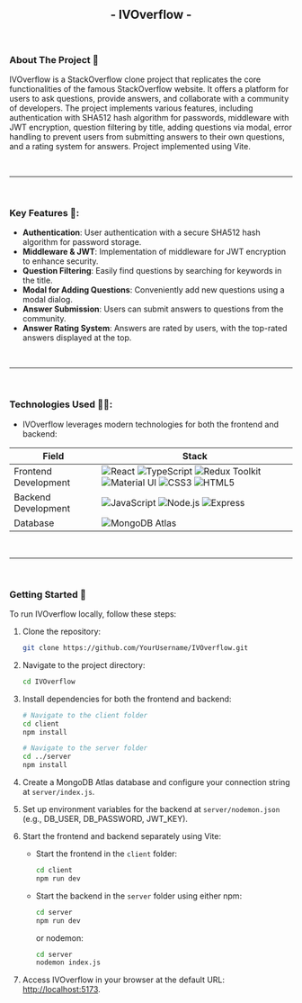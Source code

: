 <!-- PROJECT LOGO -->
<div align="center">
    <h2>- IVOverflow -</h2>
</div>
<br />

<!-- ABOUT THE PROJECT -->

### About The Project 🚀

IVOverflow is a StackOverflow clone project that replicates the core functionalities of the famous StackOverflow website. It offers a platform for users to ask questions, provide answers, and collaborate with a community of developers. The project implements various features, including authentication with SHA512 hash algorithm for passwords, middleware with JWT encryption, question filtering by title, adding questions via modal, error handling to prevent users from submitting answers to their own questions, and a rating system for answers. Project implemented using Vite.

<br />

---

<br />

### Key Features 🔑:

- **Authentication**: User authentication with a secure SHA512 hash algorithm for password storage.
- **Middleware & JWT**: Implementation of middleware for JWT encryption to enhance security.
- **Question Filtering**: Easily find questions by searching for keywords in the title.
- **Modal for Adding Questions**: Conveniently add new questions using a modal dialog.
- **Answer Submission**: Users can submit answers to questions from the community.
- **Answer Rating System**: Answers are rated by users, with the top-rated answers displayed at the top.

<br />

---

<br />

### Technologies Used 👨‍💻:

- IVOverflow leverages modern technologies for both the frontend and backend:

| Field                | Stack                                                                                                                                                                                                                                                                                                                                                                                                                                                                                                                                                                                                                                                                                                                                                                                                                    |
| -------------------- | ------------------------------------------------------------------------------------------------------------------------------------------------------------------------------------------------------------------------------------------------------------------------------------------------------------------------------------------------------------------------------------------------------------------------------------------------------------------------------------------------------------------------------------------------------------------------------------------------------------------------------------------------------------------------------------------------------------------------------------------------------------------------------------------------------------------------ |
| Frontend Development | ![React](https://img.shields.io/badge/React-61DAFB?logo=React&logoColor=white&style=for-the-badge) ![TypeScript](https://img.shields.io/badge/typescript-%23007ACC.svg?style=for-the-badge&logo=typescript&logoColor=white) ![Redux Toolkit](https://img.shields.io/badge/Redux_Toolkit-%23804040.svg?style=for-the-badge&logo=Redux&logoColor=white) ![Material UI](https://img.shields.io/badge/Material_UI-%230081CB.svg?style=for-the-badge&logo=mui&logoColor=white) ![CSS3](https://img.shields.io/badge/css3-%231572B6.svg?style=for-the-badge&logo=css3&logoColor=white) ![HTML5](https://img.shields.io/badge/html5-%23E34F26.svg?style=for-the-badge&logo=html5&logoColor=white)                                                                                                                                                                                                                                                                         |
| Backend Development  | ![JavaScript](https://img.shields.io/badge/javascript-%23323330.svg?style=for-the-badge&logo=javascript&logoColor=%23F7DF1E) ![Node.js](https://img.shields.io/badge/Node.js-339933?logo=Node.js&logoColor=white&style=for-the-badge) ![Express](https://img.shields.io/badge/Express-000000?logo=Express&logoColor=white&style=for-the-badge)                                                                                                                                                                                                                                                                                                                                                                                                                                                                                                                                                                                             |
| Database             | ![MongoDB Atlas](https://img.shields.io/badge/MongoDB_Atlas-47A248?logo=MongoDB&logoColor=white&style=for-the-badge)                                                                                                                                                                                                                                                                                                                                                                                                                                                                                                                                                                                                                                                                                                                 |

<br />

---

<br />

### Getting Started 🚀

To run IVOverflow locally, follow these steps:

1. Clone the repository:
   ```sh
   git clone https://github.com/YourUsername/IVOverflow.git
   ```

2. Navigate to the project directory:
   ```sh
   cd IVOverflow
   ```

3. Install dependencies for both the frontend and backend:
   ```sh
   # Navigate to the client folder
   cd client
   npm install
   ```

   ```sh
   # Navigate to the server folder
   cd ../server
   npm install
   ```

4. Create a MongoDB Atlas database and configure your connection string at `server/index.js`.

5. Set up environment variables for the backend at `server/nodemon.json` (e.g., DB_USER, DB_PASSWORD, JWT_KEY).

6. Start the frontend and backend separately using Vite:

   - Start the frontend in the `client` folder:
     ```sh
     cd client
     npm run dev
     ```

   - Start the backend in the `server` folder using either npm:
     ```sh
     cd server
     npm run dev
     ```

     or nodemon:
     ```sh
     cd server
     nodemon index.js
     ```

7. Access IVOverflow in your browser at the default URL: [http://localhost:5173](http://localhost:5173).
